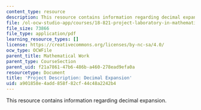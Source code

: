 ```yaml
---
content_type: resource
description: This resource contains information regarding decimal expansion.
file: /ol-ocw-studio-app/courses/18-821-project-laboratory-in-mathematics-spring-2013/a901858e4add858f82cf44c48a2242b4_MIT18_821S13_pjct_dec_ex.pdf
file_size: 73866
file_type: application/pdf
learning_resource_types: []
license: https://creativecommons.org/licenses/by-nc-sa/4.0/
ocw_type: OCWFile
parent_title: Mathematical Work
parent_type: CourseSection
parent_uid: f21a7861-47b6-486b-a460-278ead9efa0a
resourcetype: Document
title: 'Project Description: Decimal Expansion'
uid: a901858e-4add-858f-82cf-44c48a2242b4
---
```

This resource contains information regarding decimal expansion.